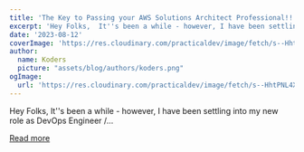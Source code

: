 ```yaml
---
title: 'The Key to Passing your AWS Solutions Architect Professional!!!'
excerpt: 'Hey Folks,  It''s been a while - however, I have been settling into my new role as DevOps Engineer /...'
date: '2023-08-12'
coverImage: 'https://res.cloudinary.com/practicaldev/image/fetch/s--HhtPNL4X--/c_imagga_scale,f_auto,fl_progressive,h_420,q_auto,w_1000/https://dev-to-uploads.s3.amazonaws.com/uploads/articles/a783conq4l1ggl99s9jh.jpeg'
author:
  name: Koders
  picture: "assets/blog/authors/koders.png"
ogImage:
  url: 'https://res.cloudinary.com/practicaldev/image/fetch/s--HhtPNL4X--/c_imagga_scale,f_auto,fl_progressive,h_420,q_auto,w_1000/https://dev-to-uploads.s3.amazonaws.com/uploads/articles/a783conq4l1ggl99s9jh.jpeg'
---
```


Hey Folks,  It''s been a while - however, I have been settling into my new role as DevOps Engineer /...

[Read more](https://dev.to/aws-builders/the-key-to-passing-your-aws-solutions-architect-professional-34a1)

